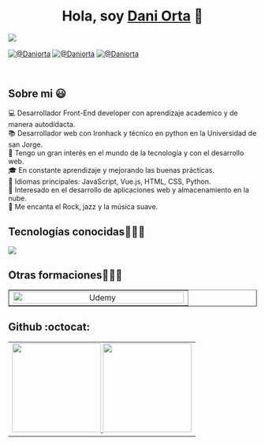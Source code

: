 <div align="center">
<h1 align="center">Hola, soy <a href="https://github.com/daniorta">Dani Orta</a> 👋</h1>
</div>
<img src="https://i.imgur.com/z3jGNGh.png">

<p align="left">
<a href ="https://github.com/daniorta" target="blank"><img align="center" src="https://img.shields.io/badge/GitHub-100000?style=for-the-badge&logo=github&logoColor=white" alt="@Daniorta"/></a>
<a href="https://linkedin.com/in/unsimpledev" target="blank"><img align="center" src="https://img.shields.io/badge/LinkedIn-0077B5?style=for-the-badge&logo=linkedin&logoColor=white" alt="@Daniorta"/></a>
<a href ="mailto:daniel_orta88@hotmail.com" target="blank"><img align="center" src="https://img.shields.io/badge/Gmail-D14836?style=for-the-badge&logo=gmail&logoColor=white" alt="@Daniorta"/></a>
</p>

<br>

<h2>Sobre mi 😃</h2>

<!--Intro start-->
<p align="left">
  
💻 Desarrollador Front-End developer con aprendizaje academico y de manera autodidacta.<br>
📚 Desarrollador web con Ironhack y técnico en python en la Universidad de san Jorge.<br>
📝 Tengo un gran interés en el mundo de la tecnología y con el desarrollo web.<br>
🎓 En constante aprendizaje y mejorando las buenas prácticas.<br>
🌟 Idiomas principales: JavaScript, Vue.js, HTML, CSS, Python.<br>
🚩 Interesado en el desarrollo de aplicaciones web y almacenamiento en la nube.<br>
🎵 Me encanta el Rock, jazz y la música suave.<br>

</p>
<!--Intro end-->

<h2 >Tecnologías conocidas👨🏻‍💻</h2>
<!--tech stack icons-->
<p align="left">
  <a href="https://skillicons.dev">
    <img src="https://skillicons.dev/icons?i=js,vuejs,html,css,python,nodejs,git,github,postman,netlify,figma,subabase,vscode&perline=12" />
  </a>
</p>

<!-------------------------->
<div id="cursos">
  <h2>Otras formaciones👨🏻‍💻</h2>
  <table border="none">
    <tr>
      <td width="25%" align="center">
        <a href="https://www.udemy.com/course/100-proyectos-de-desarrollo-web-con-html-css-y-javascript/?couponCode=ST14MT101024" title="Go to Source">
          <img width="100%" src="https://gsg-wl.chollometro.com/cupones/images/fit-in/256x/images/u/Udemy_logo.png" alt="Udemy" />
        </a>
      </td>
    </tr>
  </table>
</div>

<div id="metricas">
  <h2>Github :octocat:</h2>
  <table border="0">
    <tr>
      <td>
        <a href="https://github.com/daniorta/">
          <img height="180em" src="https://github-readme-stats-eight-theta.vercel.app/api?username=Daniorta&show_icons=true&theme=algolia&include_all_commits=true&count_private=true" />
          <img height="180em" src="https://github-readme-stats-eight-theta.vercel.app/api/top-langs/?username=Daniorta&layout=compact&langs_count=8&theme=algolia" />
        </a>
      </td>
    </tr>
  </table>
</div>
  
</div>  
